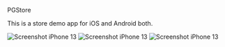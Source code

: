 PGStore

This is a store demo app for iOS and Android both.

![Screenshot iPhone 13]([url-to-image](https://github.com/PredictGroup/PGStore/images/Simulator%20Screen%20Shot%20-%20iPhone%2013%20-%202022-09-02%20at%2010.19.03.png))
![Screenshot iPhone 13]([url-to-image](https://github.com/PredictGroup/PGStore/images/Simulator%20Screen%20Shot%20-%20iPhone%2013%20-%202022-09-02%20at%2010.18.56.png))
![Screenshot iPhone 13]([url-to-image](https://github.com/PredictGroup/PGStore/images/Simulator%20Screen%20Shot%20-%20iPhone%2013%20-%202022-09-02%20at%2010.19.00.png))
